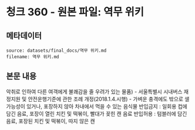 # 청크 360 - 원본 파일: 역무 위키

## 메타데이터

```
source: datasets/final_docs/역무 위키.md
filename: 역무 위키.md
```

## 본문 내용

악취로 인하여 다른 여객에게 불쾌감을 줄 우려가 있는 물품) - 서울특별시 시내버스 재정지원 및 안전운행기준에 관한 조례 개정(2018.1.4.시행) - 가벼운 충격에도 밖으로 샐 가능성이 있거나, 포장하지 않아 차내에서 먹을 수 있는 음식물 반입금지 : 일회용 컵에 담긴 음료, 포장이 열린 치킨 및 떡볶이, 빨대가 꽂힌 캔 음료 반입허용 : 텀블러에 담긴 음료, 포장된 치킨 및 떡볶이, 따지 않은 캔